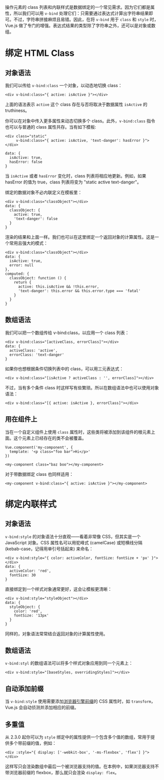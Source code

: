 操作元素的 class 列表和内联样式是数据绑定的一个常见需求。因为它们都是属性，所以我们可以用 `v-bind` 处理它们：只需要通过表达式计算出字符串结果即可。不过，字符串拼接麻烦且易错。因此，在将 `v-bind` 用于 `class` 和 `style` 时，Vue.js 做了专门的增强。表达式结果的类型除了字符串之外，还可以是对象或数组。
# 绑定 HTML Class
## 对象语法
我们可以传给 `v-bind:class` 一个对象，以动态地切换 class：
```
<div v-bind:class="{ active: isActive }"></div>
```
上面的语法表示 `active` 这个 class 存在与否将取决于数据属性 `isActive` 的 truthiness。

你可以在对象中传入更多属性来动态切换多个 class。此外，`v-bind:class` 指令也可以与普通的 class 属性共存。当有如下模板:
```
<div class="static"
     v-bind:class="{ active: isActive, 'text-danger': hasError }">
</div>

data: {
  isActive: true,
  hasError: false
}
```
当 `isActive` 或者 `hasError` 变化时，class 列表将相应地更新。例如，如果 hasError 的值为 true，class 列表将变为 "static active text-danger"。

绑定的数据对象不必内联定义在模板里：
```
<div v-bind:class="classObject"></div>
data: {
  classObject: {
    active: true,
    'text-danger': false
  }
}
```
渲染的结果和上面一样。我们也可以在这里绑定一个返回对象的计算属性。这是一个常用且强大的模式：
```
<div v-bind:class="classObject"></div>
data: {
  isActive: true,
  error: null
},
computed: {
  classObject: function () {
    return {
      active: this.isActive && !this.error,
      'text-danger': this.error && this.error.type === 'fatal'
    }
  }
}
```
## 数组语法
我们可以把一个数组传给 v-bind:class，以应用一个 class 列表：
```
<div v-bind:class="[activeClass, errorClass]"></div>
data: {
  activeClass: 'active',
  errorClass: 'text-danger'
}
```
如果你也想根据条件切换列表中的 class，可以用三元表达式：
```
<div v-bind:class="[isActive ? activeClass : '', errorClass]"></div>
```
不过，当有多个条件 class 时这样写有些繁琐。所以在数组语法中也可以使用对象语法：
```
<div v-bind:class="[{ active: isActive }, errorClass]"></div>
```
## 用在组件上
当在一个自定义组件上使用 `class` 属性时，这些类将被添加到该组件的根元素上面。这个元素上已经存在的类不会被覆盖。
```
Vue.component('my-component', {
  template: '<p class="foo bar">Hi</p>'
})

<my-component class="baz boo"></my-component>
```
对于带数据绑定 class 也同样适用：
```
<my-component v-bind:class="{ active: isActive }"></my-component>
```
# 绑定内联样式
## 对象语法
`v-bind:style` 的对象语法十分直观——看着非常像 CSS，但其实是一个 JavaScript 对象。CSS 属性名可以用驼峰式 (camelCase) 或短横线分隔 (kebab-case，记得用单引号括起来) 来命名：
```
<div v-bind:style="{ color: activeColor, fontSize: fontSize + 'px' }"></div>
data: {
  activeColor: 'red',
  fontSize: 30
}
```
直接绑定到一个样式对象通常更好，这会让模板更清晰：
```
<div v-bind:style="styleObject"></div>
data: {
  styleObject: {
    color: 'red',
    fontSize: '13px'
  }
}
```
同样的，对象语法常常结合返回对象的计算属性使用。
## 数组语法
`v-bind:styl` 的数组语法可以将多个样式对象应用到同一个元素上：
```
<div v-bind:style="[baseStyles, overridingStyles]"></div>
```
## 自动添加前缀
当 `v-bind:style` 使用需要添加[浏览器引擎前缀](https://developer.mozilla.org/zh-CN/docs/Glossary/Vendor_Prefix)的 CSS 属性时，如 `transform`，Vue.js 会自动侦测并添加相应的前缀。
## 多重值
从 2.3.0 起你可以为 `style` 绑定中的属性提供一个包含多个值的数组，常用于提供多个带前缀的值，例如：
```
<div :style="{ display: ['-webkit-box', '-ms-flexbox', 'flex'] }"></div>
```
这样写只会渲染数组中最后一个被浏览器支持的值。在本例中，如果浏览器支持不带浏览器前缀的 flexbox，那么就只会渲染 `display: flex`。